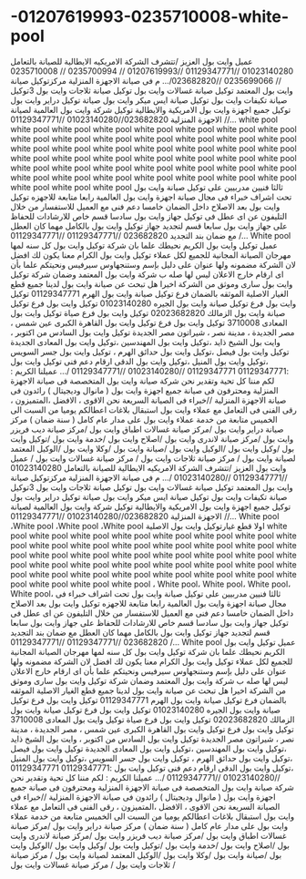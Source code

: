 # -01207619993-0235710008-white-pool
عميل وايت بول العزيز /تتشرف الشركة الامريكيه الايطالية للصيانة بالتعامل 01023140280 //01129347771 //01207619993 // 0235700994 // 0235710008 // 0235699066 //023682820/… م فى صيانة الاجهزة المنزلية مركزتوكيل صيانة وايت بول المعتمد توكيل صيانة غسالات وايت بول توكيل صيانة ثلاجات وايت بول 3توكيل صيانة تكيفات وايت بول توكيل صيانة ايس ميكر وايت بول صياتة توكيل دراير وايت بول توكيل جميع اجهزة وايت بول الامريكية والايطالية توكيل شركة وايت بول العالمية لصيانة الاجهزة المنزلية 023682820//01023140280 //01129347771 //… white pool white pool white pool white pool white pool white pool white pool white pool white pool white pool white pool white pool white pool white pool white pool white pool white pool white pool white pool white pool white pool white pool white pool white pool white pool white pool white pool white pool white pool white pool white pool white pool white pool white pool white pool white pool white pool white pool white pool white pool white pool white pool white pool white pool white pool white pool ثالثا فنيين مدربيين على توكيل صيانة وايت بول تحت اشراف خبراء فى مجال صيانة اجهزة وايت بول العالمية رابعا متابعة للاجهزه توكيل وايت بول بعد الاصلاح داخل الضمان خامسا دعم فنى مع العميل للاستفسار من خلال التليفون عن اى عطل فى توكيل جهاز وايت بول سادسا قسم خاص للارشادات للحفاظ على جهاز وايت بول سابعا قسم لتجديد جهاز توكيل وايت بول بالكامل مهما كان العطل مع ضمان بند التجديد 023682820 //01129347771 //01129347771 /… White pool عميل توكيل وايت بول الكريم نحيطك علما بان شركة توكيل وايت بول كل سنه لمها مهرجان الصيانة المجانية للجميع لكل عملاء توكيل وايت بول الكرام معنا يكون لك افضل لان الشركة مضمونه ولها عنوان على دليل بإسم وستنجهاوس سيرفيس ونحيتكم علما بأن اى ارقام خارج الاعلان ليس لها صله ب شركة وايت بول المعتمد وضمان شركة توكيل وايت بول سارى وموثق من الشركة اخيرا هل تبحث عن صيانة وايت بول لدينا جميع قطع الغيار الاصلية الموثقه بالضمان فرع توكيل صيانة وايت بول الهرم 01129347771 توكيل وايت بول فرع توكيل صيانة وايت بول الجيره 01023140280 توكيل وايت بول فرع توكيل صيانة وايت بول الزمالك 02023682820 توكيل وايت بول فرع صياة توكيل وايت بول المعادى 3710008 توكيل وايت بول فرع توكيل وايت بول القاهرة الكبرى عين شمس ، مصر الجديدة ، مدينة نصر ، شيراتون مصر الجديدة توكيل وايت بول السادس من اكتوبر ، وايت بول الشيخ ذايد ،توكيل وايت بول المهندسين ،توكيل وايت بول المعادى الجديدة توكيل وايت بول فيصل ،توكيل وايت بول حدائق الهرم ، توكيل وايت بول جسر السويس ،توكيل وايت بول المنيل ،توكيل وايت بول الدقى ارقام دعم فنى توكيل وايت بول :01129347771  01129347771 //01023140280 //01129347771 /… عميلنا الكريم : لكم مننا كل تحية وتقدير نحن شركة صيانة وايت بول المتخصصة فى صيانة الاجهزة المنزلية ومحترفون فى صيانة جميع اجهزة وايت بول ( مانوال وديجيتال ) رائدون فى صيانة الاجهزة المنزلية //خبراء فى الصيانة السريعة نحن الاقوى ، الافضل ،المتميزون ، رقى الفنى فى التعامل مع عملاء وايت بول استبقال بلاغات اعطالكم يوميا من السبت الى الخميس متابعة من خدمة عملاء وايت بول على مدار عام كامل ( سنة ضمان ) مركز صيانة دراير وايت بول /مركز صيانة غسالات اطباق وايت بول /مركز صيانة ديب فريزر وايت بول /مركز صيانة لاندرى وايت بول /اصلاح وايت بول /خدمة وايت بول /توكيل وايت بول /وكيل وايت بول /الوكيل وايت بول /صيانة وايت بول /وكلا وايت بول /الوكيل المعتمد لصيانة وايت بول / مركز صيانة ثلاجات وايت بول / مركز صيانة غسالات وايت بول /    عميل وايت بول العزيز /تتشرف الشركة الامريكيه الايطالية للصيانة بالتعامل 01023140280 //01129347771 //01023140280 /… م فى صيانة الاجهزة المنزلية  مركزتوكيل صيانة وايت بول المعتمد توكيل صيانة غسالات وايت بول توكيل صيانة ثلاجات وايت بول 3توكيل صيانة تكيفات وايت بول توكيل صيانة ايس ميكر وايت بول صياتة توكيل دراير وايت بول توكيل جميع اجهزة وايت بول الامريكية والايطالية توكيل شركة وايت بول العالمية لصيانة الاجهزة المنزلية 023682820//01023140280 //01129347771 //… White pool ،White pool ،White pool ،White pool  اولا قطع غيارتوكيل وايت بول الاصلية white pool white pool white pool white pool white pool white pool white pool white pool white pool white pool white pool white pool white pool white pool white pool white pool white pool white pool white pool white pool white pool white pool white pool white pool white pool white pool white pool white pool white pool white pool white pool white pool white pool white pool white pool white pool white pool white pool white pool ، White pool، White pool، White pool، White pool، ثالثا فنيين مدربيين على توكيل صيانة وايت بول تحت اشراف خبراء فى مجال صيانة اجهزة وايت بول العالمية رابعا متابعة للاجهزه توكيل وايت بول بعد الاصلاح داخل الضمان خامسا دعم فنى مع العميل للاستفسار من خلال التليفون عن اى عطل فى توكيل جهاز وايت بول سادسا قسم خاص للارشادات للحفاظ على جهاز وايت بول سابعا قسم لتجديد جهاز توكيل وايت بول بالكامل مهما كان العطل مع ضمان بند التجديد 023682820 //01129347771 //01129347771 /… White pool عميل توكيل وايت بول الكريم نحيطك علما بان شركة توكيل وايت بول كل سنه لمها مهرجان الصيانة المجانية للجميع لكل عملاء توكيل وايت بول الكرام معنا يكون لك افضل لان الشركة مضمونه ولها عنوان على دليل بإسم وستنجهاوس سيرفيس ونحيتكم علما بأن اى ارقام خارج الاعلان ليس لها صله ب شركة وايت بول المعتمد وضمان شركة توكيل وايت بول سارى وموثق من الشركة اخيرا هل تبحث عن صيانة وايت بول لدينا جميع قطع الغيار الاصلية الموثقه بالضمان فرع توكيل صيانة وايت بول الهرم 01129347771 توكيل وايت بول فرع توكيل صيانة وايت بول الجيره 01023140280 توكيل وايت بول فرع توكيل صيانة وايت بول الزمالك 02023682820 توكيل وايت بول فرع صياة توكيل وايت بول المعادى 3710008 توكيل وايت بول فرع توكيل وايت بول القاهرة الكبرى عين شمس ، مصر الجديدة ، مدينة نصر ، شيراتون مصر الجديدة توكيل وايت بول السادس من اكتوبر ، وايت بول الشيخ ذايد ،توكيل وايت بول المهندسين ،توكيل وايت بول المعادى الجديدة توكيل وايت بول فيصل ،توكيل وايت بول حدائق الهرم ، توكيل وايت بول جسر السويس ،توكيل وايت بول المنيل ،توكيل وايت بول الدقى ارقام دعم فنى توكيل وايت بول :01129347771  01129347771 //01023140280 //01129347771 /… عميلنا الكريم : لكم مننا كل تحية وتقدير نحن شركة صيانة وايت بول المتخصصة فى صيانة الاجهزة المنزلية ومحترفون فى صيانة جميع اجهزة وايت بول ( مانوال وديجيتال ) رائدون فى صيانة الاجهزة المنزلية //خبراء فى الصيانة السريعة نحن الاقوى ، الافضل ،المتميزون ، رقى الفنى فى التعامل مع عملاء وايت بول استبقال بلاغات اعطالكم يوميا من السبت الى الخميس متابعة من خدمة عملاء وايت بول على مدار عام كامل ( سنة ضمان ) مركز صيانة دراير وايت بول /مركز صيانة غسالات اطباق وايت بول /مركز صيانة ديب فريزر وايت بول /مركز صيانة لاندرى وايت بول /اصلاح وايت بول /خدمة وايت بول /توكيل وايت بول /وكيل وايت بول /الوكيل وايت بول /صيانة وايت بول /وكلا وايت بول /الوكيل المعتمد لصيانة وايت بول / مركز صيانة ثلاجات وايت بول / مركز صيانة غسالات وايت بول /
